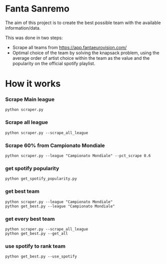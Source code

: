 # Fanta Sanremo

The aim of this project is to create the best possible team with the available information/data.

This was done in two steps:

- Scrape all teams from https://app.fantaeurovision.com/
- Optimal choice of the team by solving the knapsack problem, using the average order of artist choice within the team as the value and the popularity on the official spotify playlist.

# How it works

### Scrape Main league

```
python scraper.py
```

### Scrape all league

```
python scraper.py --scrape_all_league
```

### Scrape 60% from Campionato Mondiale
```
python scraper.py --league "Campionato Mondiale" --pct_scrape 0.6

```

### get spotify popularity
```
python get_spotify_popularity.py 
```

### get best team
```
python scraper.py --league "Campionato Mondiale"
python get_best.py --league "Campionato Mondiale"
```

### get every best team
```
python scraper.py --scrape_all_league
python get_best.py --get_all
```

### use spotify to rank team
```
python get_best.py --use_spotify
```